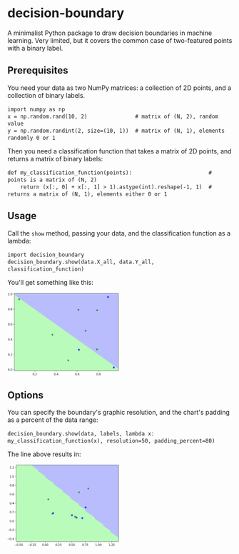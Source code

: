 # decision-boundary

A minimalist Python package to draw decision boundaries in machine learning. Very limited, but it covers the common case of two-featured points with a binary label.

## Prerequisites

You need your data as two NumPy matrices: a collection of 2D points, and a collection of binary labels.

    import numpy as np
    x = np.random.rand(10, 2)               # matrix of (N, 2), random value
    y = np.random.randint(2, size=(10, 1))  # matrix of (N, 1), elements randomly 0 or 1

Then you need a classification function that takes a matrix of 2D points, and returns a matrix of binary labels:

    def my_classification_function(points):                        # points is a matrix of (N, 2)
        return (x[:, 0] + x[:, 1] > 1).astype(int).reshape(-1, 1)  # returns a matrix of (N, 1), elements either 0 or 1

## Usage

Call the `show` method, passing your data, and the classification function as a lambda:

    import decision_boundary
    decision_boundary.show(data.X_all, data.Y_all, classification_function)

You'll get something like this:

<img src="https://raw.githubusercontent.com/nusco/decision-boundary/master/example1.jpg" width="250">


## Options

You can specify the boundary's graphic resolution, and the chart's padding as a percent of the data range:

    decision_boundary.show(data, labels, lambda x: my_classification_function(x), resolution=50, padding_percent=80)

The line above results in:

<img src="https://raw.githubusercontent.com/nusco/decision-boundary/master/example2.jpg" width="250">
